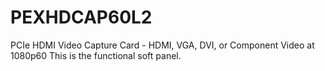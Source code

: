 # PEXHDCAP60L2
PCIe HDMI Video Capture Card - HDMI, VGA, DVI, or Component Video at 1080p60
This is the functional soft panel.
